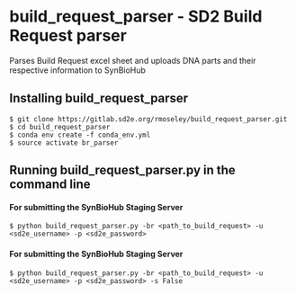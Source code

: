 # build_request_parser - SD2 Build Request parser

Parses Build Request excel sheet and uploads DNA parts and their respective information to SynBioHub

## Installing build_request_parser

```
$ git clone https://gitlab.sd2e.org/rmoseley/build_request_parser.git
$ cd build_request_parser
$ conda env create -f conda_env.yml
$ source activate br_parser
```

## Running build_request_parser.py in the command line
#### For submitting the SynBioHub Staging Server
```
$ python build_request_parser.py -br <path_to_build_request> -u <sd2e_username> -p <sd2e_password>
```
#### For submitting the SynBioHub Staging Server
```
$ python build_request_parser.py -br <path_to_build_request> -u <sd2e_username> -p <sd2e_password> -s False
```
